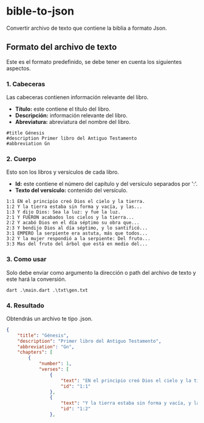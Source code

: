 # bible-to-json
Convertir archivo de texto que contiene la biblia a formato Json.

## Formato del archivo de texto
Este es el formato predefinido, se debe tener en cuenta los siguientes aspectos.

### 1. Cabeceras
Las cabeceras contienen información relevante del libro.

- **Título:** este contiene el título del libro.
- **Descripción:** información relevante del libro.
- **Abreviatura:** abreviatura del nombre del libro.

```
#title Génesis
#description Primer libro del Antiguo Testamento
#abbreviation Gn
```

### 2. Cuerpo
Esto son los libros y versículos de cada libro.

- **Id:** este contiene el número del capítulo y del versículo separados por ':'.
- **Texto del versículo:** contenido del versículo.

```
1:1 EN el principio creó Dios el cielo y la tierra.
1:2 Y la tierra estaba sin forma y vacía, y las...
1:3 Y dijo Dios: Sea la luz: y fue la luz.
2:1 Y FUERON acabados los cielos y la tierra...
2:2 Y acabó Dios en el día séptimo su obra que...
2:3 Y bendijo Dios al día séptimo, y lo santificó...
3:1 EMPERO la serpiente era astuta, más que todos...
3:2 Y la mujer respondió a la serpiente: Del fruto...
3:3 Mas del fruto del árbol que está en medio del...
```

### 3. Como usar
Solo debe enviar como argumento la dirección o path del archivo de texto y este hará la conversión.

```
dart .\main.dart .\txt\gen.txt
```

### 4. Resultado
Obtendrás un archivo te tipo .json.

```json
{
    "title": "Génesis",
    "description": "Primer libro del Antiguo Testamento",
    "abbreviation": "Gn",
    "chapters": [
        {
            "number": 1,
            "verses": [
                {
                    "text": "EN el principio creó Dios el cielo y la tierra.",
                    "id": "1:1"
                },
                {
                    "text": "Y la tierra estaba sin forma y vacía, y las tinieblas estaban sobre la faz del abismo, y el Espíritu de Dios se movía sobre la faz de las aguas.",
                    "id": "1:2"
                },
```